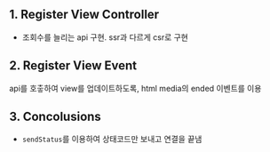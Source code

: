 ## 1. Register View Controller
* 조회수를 늘리는 api 구현. ssr과 다르게 csr로 구현

## 2. Register View Event
api를 호춯하여 view를 업데이트하도록, html media의 ended 이벤트를 이용

## 3. Concolusions
* `sendStatus`를 이용하여 상태코드만 보내고 연결을 끝냄
